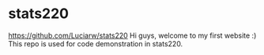 # stats220
https://github.com/Luciarw/stats220
Hi guys, welcome to my first website :)
This repo is used for code demonstration in stats220. 
